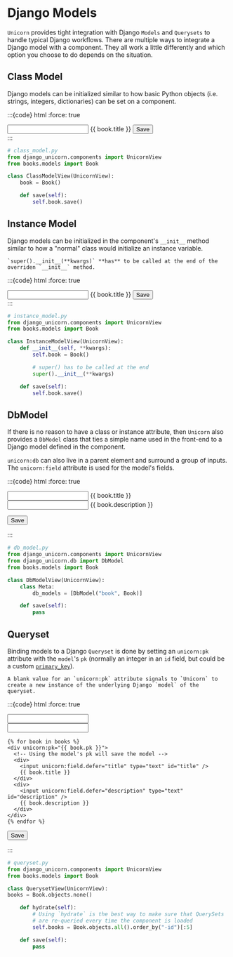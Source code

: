 # Django Models

`Unicorn` provides tight integration with Django `Models` and `Querysets` to handle typical Django workflows. There are multiple ways to integrate a Django model with a component. They all work a little differently and which option you choose to do depends on the situation.

## Class Model

Django models can be initialized similar to how basic Python objects (i.e. strings, integers, dictionaries) can be set on a component.

:::{code} html
:force: true

<!-- class-model.html -->
<div>
  <input unicorn:model.defer="book.title" type="text" id="book" />
  {{ book.title }}
  <button unicorn:click="save">Save</button>
</div>
:::

```python
# class_model.py
from django_unicorn.components import UnicornView
from books.models import Book

class ClassModelView(UnicornView):
    book = Book()

    def save(self):
        self.book.save()
```

## Instance Model

Django models can be initialized in the component's `__init__` method similar to how a "normal" class would initialize an instance variable.

```{danger}
`super().__init__(**kwargs)` **has** to be called at the end of the overriden `__init__` method.
```

:::{code} html
:force: true

<!-- instance-model.html -->
<div>
  <input unicorn:model.defer="book.title" type="text" id="book" />
  {{ book.title }}
  <button unicorn:click="save">Save</button>
</div>
:::

```python
# instance_model.py
from django_unicorn.components import UnicornView
from books.models import Book

class InstanceModelView(UnicornView):
    def __init__(self, **kwargs):
        self.book = Book()

        # super() has to be called at the end
        super().__init__(**kwargs)

    def save(self):
        self.book.save()
```

## DbModel

If there is no reason to have a class or instance attribute, then `Unicorn` also provides a `DbModel` class that ties a simple name used in the front-end to a Django model defined in the component.

`unicorn:db` can also live in a parent element and surround a group of inputs. The `unicorn:field` attribute is used for the model's fields.

:::{code} html
:force: true

<!-- db-model.html -->
<div>
  <div unicorn:db="book">
    <div>
      <input unicorn:field.defer="title" type="text" id="title" />
      {{ book.title }}
    </div>
    <div>
      <input unicorn:field.defer="description" type="text" id="description" />
      {{ book.description }}
    </div>
  </div>

<button unicorn:click="save">Save</button>

</div>
:::

```python
# db_model.py
from django_unicorn.components import UnicornView
from django_unicorn.db import DbModel
from books.models import Book

class DbModelView(UnicornView):
    class Meta:
        db_models = [DbModel("book", Book)]

    def save(self):
        pass
```

## Queryset

Binding models to a Django `Queryset` is done by setting an `unicorn:pk` attribute with the `model`'s `pk` (normally an integer in an `id` field, but could be a custom [`primary_key`](https://docs.djangoproject.com/en/stable/ref/models/fields/#django.db.models.Field.primary_key)).

```{warning}
A blank value for an `unicorn:pk` attribute signals to `Unicorn` to create a new instance of the underlying Django `model` of the queryset.
```

:::{code} html
:force: true

<!-- queryset.html -->
<div>
  <div unicorn:model="books">
    <div unicorn:pk="">
      <!-- A blank pk will create a new model when it is saved -->
      <div>
        <input unicorn:field.defer="title" type="text" id="title" />
      </div>
      <div>
        <input unicorn:field.defer="description" type="text" id="description" />
      </div>
    </div>

    {% for book in books %}
    <div unicorn:pk="{{ book.pk }}">
      <!-- Using the model's pk will save the model -->
      <div>
        <input unicorn:field.defer="title" type="text" id="title" />
        {{ book.title }}
      </div>
      <div>
        <input unicorn:field.defer="description" type="text" id="description" />
        {{ book.description }}
      </div>
    </div>
    {% endfor %}

  </div>

<button unicorn:click="save">Save</button>

</div>
:::

```python
# queryset.py
from django_unicorn.components import UnicornView
from books.models import Book

class QuerysetView(UnicornView):
books = Book.objects.none()

    def hydrate(self):
        # Using `hydrate` is the best way to make sure that QuerySets
        # are re-queried every time the component is loaded
        self.books = Book.objects.all().order_by("-id")[:5]

    def save(self):
        pass
```
